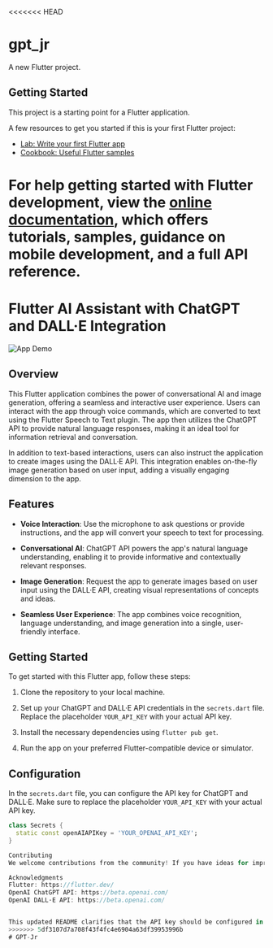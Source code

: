 <<<<<<< HEAD
# gpt_jr

A new Flutter project.

## Getting Started

This project is a starting point for a Flutter application.

A few resources to get you started if this is your first Flutter project:

- [Lab: Write your first Flutter app](https://docs.flutter.dev/get-started/codelab)
- [Cookbook: Useful Flutter samples](https://docs.flutter.dev/cookbook)

For help getting started with Flutter development, view the
[online documentation](https://docs.flutter.dev/), which offers tutorials,
samples, guidance on mobile development, and a full API reference.
=======
# Flutter AI Assistant with ChatGPT and DALL·E Integration

![App Demo](demo.gif)

## Overview

This Flutter application combines the power of conversational AI and image generation, offering a seamless and interactive user experience. Users can interact with the app through voice commands, which are converted to text using the Flutter Speech to Text plugin. The app then utilizes the ChatGPT API to provide natural language responses, making it an ideal tool for information retrieval and conversation.

In addition to text-based interactions, users can also instruct the application to create images using the DALL·E API. This integration enables on-the-fly image generation based on user input, adding a visually engaging dimension to the app.

## Features

- **Voice Interaction**: Use the microphone to ask questions or provide instructions, and the app will convert your speech to text for processing.

- **Conversational AI**: ChatGPT API powers the app's natural language understanding, enabling it to provide informative and contextually relevant responses.

- **Image Generation**: Request the app to generate images based on user input using the DALL·E API, creating visual representations of concepts and ideas.

- **Seamless User Experience**: The app combines voice recognition, language understanding, and image generation into a single, user-friendly interface.

## Getting Started

To get started with this Flutter app, follow these steps:

1. Clone the repository to your local machine.

2. Set up your ChatGPT and DALL·E API credentials in the `secrets.dart` file. Replace the placeholder `YOUR_API_KEY` with your actual API key.

3. Install the necessary dependencies using `flutter pub get`.

4. Run the app on your preferred Flutter-compatible device or simulator.

## Configuration

In the `secrets.dart` file, you can configure the API key for ChatGPT and DALL·E. Make sure to replace the placeholder `YOUR_API_KEY` with your actual API key.

```dart
class Secrets {
  static const openAIAPIKey = 'YOUR_OPENAI_API_KEY';
}

Contributing
We welcome contributions from the community! If you have ideas for improvements or new features, please open an issue or submit a pull request. See our Contributing Guidelines for more details.

Acknowledgments
Flutter: https://flutter.dev/
OpenAI ChatGPT API: https://beta.openai.com/
OpenAI DALL·E API: https://beta.openai.com/


This updated README clarifies that the API key should be configured in the `secrets.dart` file, and it provides instructions accordingly.
>>>>>>> 5df3107d7a708f43f4fc4e6904a63df39953996b
# GPT-Jr
